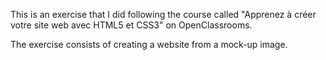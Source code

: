 This is an exercise that I did following the course called 
"Apprenez à créer votre site web avec HTML5 et CSS3"
on OpenClassrooms.

The exercise consists of creating a website from a mock-up image.
